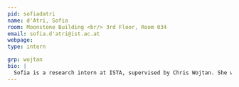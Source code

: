 ```yaml
---
pid: sofiadatri
name: d'Atri, Sofia
room: Moonstone Building <br/> 3rd Floor, Room 034
email: sofia.d'atri@ist.ac.at
webpage: 
type: intern

grp: wojtan
bio: |
  Sofia is a research intern at ISTA, supervised by Chris Wojtan. She works on coupling MPM simulations with explicit mesh tracking.
---
```

